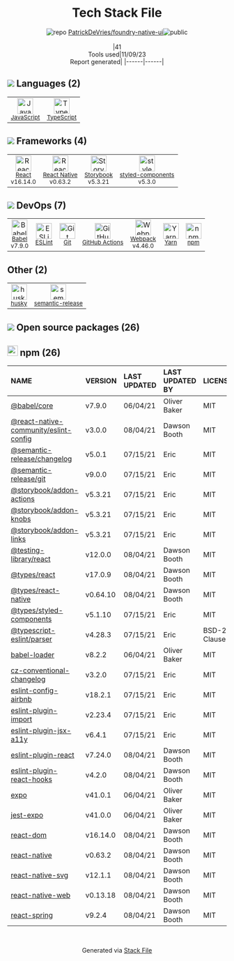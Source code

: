 <!--
--- Readme.md Snippet without images Start ---
## Tech Stack
PatrickDeVries/foundry-native-ui is built on the following main stack:
- [React](https://reactjs.org/) – Javascript UI Libraries
- [JavaScript](https://developer.mozilla.org/en-US/docs/Web/JavaScript) – Languages
- [TypeScript](http://www.typescriptlang.org) – Languages
- [Webpack](http://webpack.js.org) – JS Build Tools / JS Task Runners
- [React Native](http://facebook.github.io/) – Cross-Platform Mobile Development
- [Babel](http://babeljs.io/) – JavaScript Compilers
- [ESLint](http://eslint.org/) – Code Review
- [Yarn](https://yarnpkg.com/) – Front End Package Manager
- [styled-components](https://styled-components.com) – JavaScript Framework Components
- [Storybook](https://storybook.js.org/) – JavaScript Framework Components
- [GitHub Actions](https://github.com/features/actions) – Continuous Integration

Full tech stack [here](/techstack.md)
--- Readme.md Snippet without images End ---

--- Readme.md Snippet with images Start ---
## Tech Stack
PatrickDeVries/foundry-native-ui is built on the following main stack:
- <img width='25' height='25' src='https://img.stackshare.io/service/1020/OYIaJ1KK.png' alt='React'/> [React](https://reactjs.org/) – Javascript UI Libraries
- <img width='25' height='25' src='https://img.stackshare.io/service/1209/javascript.jpeg' alt='JavaScript'/> [JavaScript](https://developer.mozilla.org/en-US/docs/Web/JavaScript) – Languages
- <img width='25' height='25' src='https://img.stackshare.io/service/1612/bynNY5dJ.jpg' alt='TypeScript'/> [TypeScript](http://www.typescriptlang.org) – Languages
- <img width='25' height='25' src='https://img.stackshare.io/service/1682/IMG_4636.PNG' alt='Webpack'/> [Webpack](http://webpack.js.org) – JS Build Tools / JS Task Runners
- <img width='25' height='25' src='https://img.stackshare.io/service/2699/KoK6gHzp.jpg' alt='React Native'/> [React Native](http://facebook.github.io/) – Cross-Platform Mobile Development
- <img width='25' height='25' src='https://img.stackshare.io/service/2739/-1wfGjNw.png' alt='Babel'/> [Babel](http://babeljs.io/) – JavaScript Compilers
- <img width='25' height='25' src='https://img.stackshare.io/service/3337/Q4L7Jncy.jpg' alt='ESLint'/> [ESLint](http://eslint.org/) – Code Review
- <img width='25' height='25' src='https://img.stackshare.io/service/5848/44mC-kJ3.jpg' alt='Yarn'/> [Yarn](https://yarnpkg.com/) – Front End Package Manager
- <img width='25' height='25' src='https://img.stackshare.io/service/6749/styled-components.png' alt='styled-components'/> [styled-components](https://styled-components.com) – JavaScript Framework Components
- <img width='25' height='25' src='https://img.stackshare.io/service/9240/sOct-Txm_400x400.png' alt='Storybook'/> [Storybook](https://storybook.js.org/) – JavaScript Framework Components
- <img width='25' height='25' src='https://img.stackshare.io/service/11563/actions.png' alt='GitHub Actions'/> [GitHub Actions](https://github.com/features/actions) – Continuous Integration

Full tech stack [here](/techstack.md)
--- Readme.md Snippet with images End ---
-->
<div align="center">

# Tech Stack File
![](https://img.stackshare.io/repo.svg "repo") [PatrickDeVries/foundry-native-ui](https://github.com/PatrickDeVries/foundry-native-ui)![](https://img.stackshare.io/public_badge.svg "public")
<br/><br/>
|41<br/>Tools used|11/09/23 <br/>Report generated|
|------|------|
</div>

## <img src='https://img.stackshare.io/languages.svg'/> Languages (2)
<table><tr>
  <td align='center'>
  <img width='36' height='36' src='https://img.stackshare.io/service/1209/javascript.jpeg' alt='JavaScript'>
  <br>
  <sub><a href="https://developer.mozilla.org/en-US/docs/Web/JavaScript">JavaScript</a></sub>
  <br>
  <sub></sub>
</td>

<td align='center'>
  <img width='36' height='36' src='https://img.stackshare.io/service/1612/bynNY5dJ.jpg' alt='TypeScript'>
  <br>
  <sub><a href="http://www.typescriptlang.org">TypeScript</a></sub>
  <br>
  <sub></sub>
</td>

</tr>
</table>

## <img src='https://img.stackshare.io/frameworks.svg'/> Frameworks (4)
<table><tr>
  <td align='center'>
  <img width='36' height='36' src='https://img.stackshare.io/service/1020/OYIaJ1KK.png' alt='React'>
  <br>
  <sub><a href="https://reactjs.org/">React</a></sub>
  <br>
  <sub>v16.14.0</sub>
</td>

<td align='center'>
  <img width='36' height='36' src='https://img.stackshare.io/service/2699/KoK6gHzp.jpg' alt='React Native'>
  <br>
  <sub><a href="http://facebook.github.io/">React Native</a></sub>
  <br>
  <sub>v0.63.2</sub>
</td>

<td align='center'>
  <img width='36' height='36' src='https://img.stackshare.io/service/9240/sOct-Txm_400x400.png' alt='Storybook'>
  <br>
  <sub><a href="https://storybook.js.org/">Storybook</a></sub>
  <br>
  <sub>v5.3.21</sub>
</td>

<td align='center'>
  <img width='36' height='36' src='https://img.stackshare.io/service/6749/styled-components.png' alt='styled-components'>
  <br>
  <sub><a href="https://styled-components.com">styled-components</a></sub>
  <br>
  <sub>v5.3.0</sub>
</td>

</tr>
</table>

## <img src='https://img.stackshare.io/devops.svg'/> DevOps (7)
<table><tr>
  <td align='center'>
  <img width='36' height='36' src='https://img.stackshare.io/service/2739/-1wfGjNw.png' alt='Babel'>
  <br>
  <sub><a href="http://babeljs.io/">Babel</a></sub>
  <br>
  <sub>v7.9.0</sub>
</td>

<td align='center'>
  <img width='36' height='36' src='https://img.stackshare.io/service/3337/Q4L7Jncy.jpg' alt='ESLint'>
  <br>
  <sub><a href="http://eslint.org/">ESLint</a></sub>
  <br>
  <sub></sub>
</td>

<td align='center'>
  <img width='36' height='36' src='https://img.stackshare.io/service/1046/git.png' alt='Git'>
  <br>
  <sub><a href="http://git-scm.com/">Git</a></sub>
  <br>
  <sub></sub>
</td>

<td align='center'>
  <img width='36' height='36' src='https://img.stackshare.io/service/11563/actions.png' alt='GitHub Actions'>
  <br>
  <sub><a href="https://github.com/features/actions">GitHub Actions</a></sub>
  <br>
  <sub></sub>
</td>

<td align='center'>
  <img width='36' height='36' src='https://img.stackshare.io/service/1682/IMG_4636.PNG' alt='Webpack'>
  <br>
  <sub><a href="http://webpack.js.org">Webpack</a></sub>
  <br>
  <sub>v4.46.0</sub>
</td>

<td align='center'>
  <img width='36' height='36' src='https://img.stackshare.io/service/5848/44mC-kJ3.jpg' alt='Yarn'>
  <br>
  <sub><a href="https://yarnpkg.com/">Yarn</a></sub>
  <br>
  <sub></sub>
</td>

<td align='center'>
  <img width='36' height='36' src='https://img.stackshare.io/service/1120/lejvzrnlpb308aftn31u.png' alt='npm'>
  <br>
  <sub><a href="https://www.npmjs.com/">npm</a></sub>
  <br>
  <sub></sub>
</td>

</tr>
</table>

## Other (2)
<table><tr>
  <td align='center'>
  <img width='36' height='36' src='https://img.stackshare.io/service/9527/5502029.jpeg' alt='husky'>
  <br>
  <sub><a href="https://github.com/typicode/husky">husky</a></sub>
  <br>
  <sub></sub>
</td>

<td align='center'>
  <img width='36' height='36' src='https://img.stackshare.io/service/10156/12867925.png' alt='semantic-release'>
  <br>
  <sub><a href="https://github.com/semantic-release/semantic-release">semantic-release</a></sub>
  <br>
  <sub></sub>
</td>

</tr>
</table>


## <img src='https://img.stackshare.io/group.svg' /> Open source packages (26)</h2>

## <img width='24' height='24' src='https://img.stackshare.io/service/1120/lejvzrnlpb308aftn31u.png'/> npm (26)

|NAME|VERSION|LAST UPDATED|LAST UPDATED BY|LICENSE|VULNERABILITIES|
|:------|:------|:------|:------|:------|:------|
|[@babel/core](https://www.npmjs.com/@babel/core)|v7.9.0|06/04/21|Oliver Baker |MIT|N/A|
|[@react-native-community/eslint-config](https://www.npmjs.com/@react-native-community/eslint-config)|v3.0.0|08/04/21|Dawson Booth |MIT|N/A|
|[@semantic-release/changelog](https://www.npmjs.com/@semantic-release/changelog)|v5.0.1|07/15/21|Eric |MIT|N/A|
|[@semantic-release/git](https://www.npmjs.com/@semantic-release/git)|v9.0.0|07/15/21|Eric |MIT|N/A|
|[@storybook/addon-actions](https://www.npmjs.com/@storybook/addon-actions)|v5.3.21|07/15/21|Eric |MIT|N/A|
|[@storybook/addon-knobs](https://www.npmjs.com/@storybook/addon-knobs)|v5.3.21|07/15/21|Eric |MIT|N/A|
|[@storybook/addon-links](https://www.npmjs.com/@storybook/addon-links)|v5.3.21|07/15/21|Eric |MIT|N/A|
|[@testing-library/react](https://www.npmjs.com/@testing-library/react)|v12.0.0|08/04/21|Dawson Booth |MIT|N/A|
|[@types/react](https://www.npmjs.com/@types/react)|v17.0.9|08/04/21|Dawson Booth |MIT|N/A|
|[@types/react-native](https://www.npmjs.com/@types/react-native)|v0.64.10|08/04/21|Dawson Booth |MIT|N/A|
|[@types/styled-components](https://www.npmjs.com/@types/styled-components)|v5.1.10|07/15/21|Eric |MIT|N/A|
|[@typescript-eslint/parser](https://www.npmjs.com/@typescript-eslint/parser)|v4.28.3|07/15/21|Eric |BSD-2-Clause|N/A|
|[babel-loader](https://www.npmjs.com/babel-loader)|v8.2.2|06/04/21|Oliver Baker |MIT|N/A|
|[cz-conventional-changelog](https://www.npmjs.com/cz-conventional-changelog)|v3.2.0|07/15/21|Eric |MIT|N/A|
|[eslint-config-airbnb](https://www.npmjs.com/eslint-config-airbnb)|v18.2.1|07/15/21|Eric |MIT|N/A|
|[eslint-plugin-import](https://www.npmjs.com/eslint-plugin-import)|v2.23.4|07/15/21|Eric |MIT|N/A|
|[eslint-plugin-jsx-a11y](https://www.npmjs.com/eslint-plugin-jsx-a11y)|v6.4.1|07/15/21|Eric |MIT|N/A|
|[eslint-plugin-react](https://www.npmjs.com/eslint-plugin-react)|v7.24.0|08/04/21|Dawson Booth |MIT|N/A|
|[eslint-plugin-react-hooks](https://www.npmjs.com/eslint-plugin-react-hooks)|v4.2.0|08/04/21|Dawson Booth |MIT|N/A|
|[expo](https://www.npmjs.com/expo)|v41.0.1|06/04/21|Oliver Baker |MIT|N/A|
|[jest-expo](https://www.npmjs.com/jest-expo)|v41.0.0|06/04/21|Oliver Baker |MIT|N/A|
|[react-dom](https://www.npmjs.com/react-dom)|v16.14.0|08/04/21|Dawson Booth |MIT|N/A|
|[react-native](https://www.npmjs.com/react-native)|v0.63.2|08/04/21|Dawson Booth |MIT|[CVE-2020-1920](https://github.com/advisories/GHSA-7f53-fmmv-mfjv) (High)|
|[react-native-svg](https://www.npmjs.com/react-native-svg)|v12.1.1|08/04/21|Dawson Booth |MIT|N/A|
|[react-native-web](https://www.npmjs.com/react-native-web)|v0.13.18|08/04/21|Dawson Booth |MIT|N/A|
|[react-spring](https://www.npmjs.com/react-spring)|v9.2.4|08/04/21|Dawson Booth |MIT|N/A|

<br/>
<div align='center'>

Generated via [Stack File](https://github.com/apps/stack-file)
